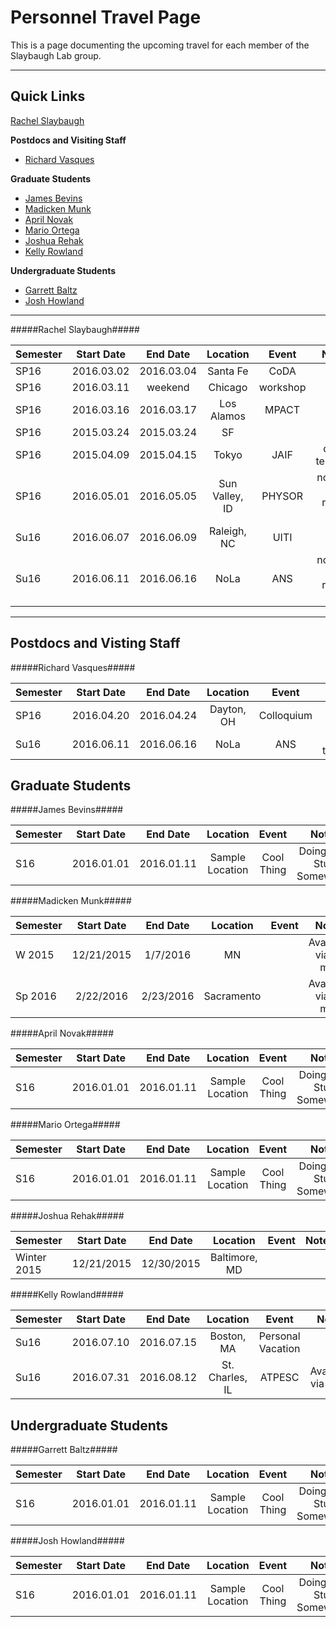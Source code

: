 # Personnel Travel Page

This is a page documenting the upcoming travel for each member of the Slaybaugh Lab group. 

---
## Quick Links ##

[Rachel Slaybaugh](#rachel-slaybaugh)

**Postdocs and Visiting Staff**

* [Richard Vasques](#richard-vasques)

**Graduate Students**

* [James Bevins](#james-bevins)
* [Madicken Munk](#madicken-munk)
* [April Novak](#april-novak)
* [Mario Ortega](#mario-ortega)
* [Joshua Rehak](#joshua-rehak)
* [Kelly Rowland](#kelly-rowland)

**Undergraduate Students** 

* [Garrett Baltz](#garrett-baltz)
* [Josh Howland](#josh-howland)

---
#####Rachel Slaybaugh#####

| Semester  | Start Date  | End Date | Location | Event | Notes |
| ----------|:-----------:| :-------:| :-------:| :----:| :----:|
| SP16	| 2016.03.02 | 	2016.03.04 | 	Santa Fe  | 	CoDA	 |  | 
| SP16	| 2016.03.11 | 	weekend    | 	Chicago  | 	workshop	 |  | 
| SP16	| 2016.03.16 | 	2016.03.17 | 	Los Alamos | 	MPACT	 |  | 
| SP16	| 2015.03.24 | 	2015.03.24 | 	SF		 |   |   | 
| SP16	| 2015.04.09 |	2015.04.15 | 	Tokyo  | 	JAIF | 	dates tentative | 
| SP16	| 2016.05.01 |	2016.05.05 | 	Sun Valley, ID | 	PHYSOR | 	not sure on return date | 
| Su16	| 2016.06.07 |	2016.06.09 | 	Raleigh, NC | 	UITI |  | 	
| Su16	| 2016.06.11 |	2016.06.16 | 	NoLa | 	ANS  |  	not sure on return date | 

---
## Postdocs and Visting Staff ##

#####Richard Vasques#####

| Semester  | Start Date  | End Date | Location | Event | Notes |
| ----------|:-----------:| :-------:| :-------:| :----:| :----:|
| SP16	| 2016.04.20 | 	2016.04.24 | 	Dayton, OH | 	Colloquium	 |  | 
| Su16	| 2016.06.11 |	2016.06.16 | 	NoLa | 	ANS  | dates tentative | 

## Graduate Students ##

#####James Bevins#####

| Semester  | Start Date  | End Date | Location | Event | Notes |
| ----------|:-----------:| :-------:| :-------:| :----:| :----:|
| S16	  | 2016.01.01 |	2016.01.11  | 	Sample Location	 | Cool Thing | Doing Cool Stuff Somewhere |  

#####Madicken Munk#####

| Semester  | Start Date  | End Date | Location | Event | Notes |
| ----------|:-----------:| :-------:| :-------:| :----:| :----:|
| W 2015  | 12/21/2015 | 1/7/2016  | MN	  |   | Available via e-mail  | 
| Sp 2016 | 2/22/2016 | 2/23/2016  | Sacramento  |  | 	Available via e-mail |  

#####April Novak#####

| Semester  | Start Date  | End Date | Location | Event | Notes |
| ----------|:-----------:| :-------:| :-------:| :----:| :----:|
| S16	  | 2016.01.01 |	2016.01.11  | 	Sample Location	 | Cool Thing | Doing Cool Stuff Somewhere | 

#####Mario Ortega#####

| Semester  | Start Date  | End Date | Location | Event | Notes |
| ----------|:-----------:| :-------:| :-------:| :----:| :----:|
| S16	  | 2016.01.01 |	2016.01.11  | 	Sample Location	 | Cool Thing | Doing Cool Stuff Somewhere | 


#####Joshua Rehak#####

| Semester  | Start Date  | End Date | Location | Event | Notes |
| ----------|:-----------:| :-------:| :-------:| :----:| :----:|
| Winter 2015  | 12/21/2015  | 12/30/2015  | Baltimore, MD  |   |   | 


#####Kelly Rowland#####

| Semester  | Start Date  | End Date | Location | Event | Notes |
| ----------|:-----------:| :-------:| :-------:| :----:| :----:|
| Su16	 | 2016.07.10  | 2016.07.15  | 	Boston, MA	 |  Personal Vacation | | 
| Su16	 | 2016.07.31  | 2016.08.12  | 	St. Charles, IL	 | ATPESC | Available via Email | 


## Undergraduate Students ##

#####Garrett Baltz#####

| Semester  | Start Date  | End Date | Location | Event | Notes |
| ----------|:-----------:| :-------:| :-------:| :----:| :----:|
| S16	  | 2016.01.01 |	2016.01.11  | 	Sample Location	 | Cool Thing | Doing Cool Stuff Somewhere | 


#####Josh Howland#####

| Semester  | Start Date  | End Date | Location | Event | Notes |
| ----------|:-----------:| :-------:| :-------:| :----:| :----:|
| S16	  | 2016.01.01 |	2016.01.11  | 	Sample Location	 | Cool Thing | Doing Cool Stuff Somewhere | 

